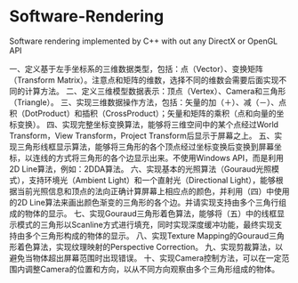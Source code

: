 ﻿# Software-Rendering
Software rendering implemented by C++ with out any DirectX or OpenGL API

一、定义基于左手坐标系的三维数据类型，包括：点（Vector）、变换矩阵（Transform Matrix）。注意点和矩阵的维数，选择不同的维数会需要后面实现不同的计算方法。
二、定义三维模型数据表示：顶点（Vertex）、Camera和三角形（Triangle）。
三、实现三维数据操作方法，包括：矢量的加（＋）、减（－）、点积（DotProduct）和插积（CrossProduct）；矢量和矩阵的乘积（点和向量的坐标变换）。
四、实现完整坐标变换算法，能够将三维空间中的某个点经过World Transform，View Transform，Project Transform后显示于屏幕之上。
五、实现三角形线框显示算法，能够将三角形的各个顶点经过坐标变换后变换到屏幕坐标，以连线的方式将三角形的各个边显示出来。不使用Windows API，而是利用2D Line算法，例如：2DDA算法。
六、实现基本的光照算法（Gouraud光照模式），支持环境光（Ambient Light）和一个直射光（Directional Light），能够根据当前光照信息和顶点的法向正确计算屏幕上相应点的颜色，并利用（四）中使用的2D Line算法来画出颜色渐变的三角形的各个边。并请实现支持由多个三角行组成的物体的显示。
七、实现Gouraud三角形着色算法，能够将（五）中的线框显示模式的三角形以Scanline方式进行填充，同时实现深度缓冲功能，最终实现支持由多个三角形构成的物体的显示。
八、实现Texture Mapping的Gouraud三角形着色算法，实现纹理映射的Perspective Correction。
九、实现剪裁算法，以避免当物体超出屏幕范围时出现错误。
十、实现Camera控制方法，可以在一定范围内调整Camera的位置和方向，以从不同方向观察由多个三角形组成的物体。